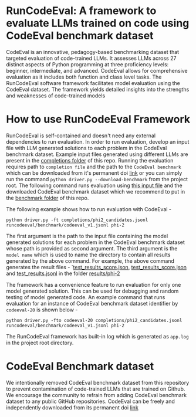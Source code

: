 # RunCodeEval: A framework to evaluate LLMs trained on code using CodeEval benchmark dataset

CodeEval is an innovative, pedagogy-based benchmarking dataset that targeted evaluation of code-trained LLMs. It assesses LLMs across 27 distinct aspects of Python programming at three proficiency levels: beginner, intermediate, and advanced. CodeEval allows for comprehensive evaluation as it includes both function and class level tasks. The RunCodeEval software framework facilitates model evaluation using the CodeEval dataset. The framework yields detailed insights into the strengths and weaknesses of code-trained models

# How to use RunCodeEval Framework
RunCodeEval is self-contained and doesn't need any external dependencies to run evaluation. In order to run evaluation, develop an input file with LLM generated solutions to each problem in the CodeEval benchmark dataset. Example input files generated using different LLMs are present in the [completions folder](completions) of this repo. Running the evaluation requires path to `completion file` and the path to the `CodeEval benchmark` which can be downloaded from it's permanent doi [link](https://doi.org/10.5281/zenodo.15620594) or you can simply run the command `python driver.py --download-benchmark` from the project root. The following command runs evaluation using [this input file](completions/phi2_candidates.jsonl) and the downloaded CodeEval benchmark dataset which we recommend to put in the [benchmark folder](runcodeeval/benchmark) of this repo.

The following example shows how to run evaluation with CodeEval - 
```
python driver.py -ft completions/phi2_candidates.jsonl runcodeeval/benchmark/codeeval_v1.jsonl phi-2
```
The first argument is the path to the input file containing the model generated solutions for each problem in the CodeEval benchmark dataset whose path is provided as second argument. The third argument is the `model name` which is used to name the directory to contain all results generated by the above command. For example, the above command generates the result files - `[test_results_score.json](results/phi-2/test_results_score.json), [test_results_score.json](results/phi-2/test_results_score.json) and [test_results.jsonl](results/phi-2/test_results.jsonl) in the folder [results/phi-2](results/phi-2)

The framework has a convenience feature to run evaluation for only one model generated solution. This can be used for debugging and random testing of model generated code. An example command that runs evaluation for an instance of CodeEval benchmark dataset identifier by `codeeval-20` is shown below - 

```
python driver.py -fto codeeval-20 completions/phi2_candidates.jsonl runcodeeval/benchmark/codeeval_v1.jsonl phi-2
```
The RunCodeEval framework has built-in log which is generated as `app.log` in the project root directory.

# CodeEval Benchmark dataset
We intentionally removed CodeEval benchmark dataset from this repository to prevent contamination of code-trained LLMs that are trained on Github. We encourage the community to refrain from adding CodeEval benchmark dataset to any public GitHub repositories. CodeEval can be freely and independently downloaded from its permanent doi [link](https://doi.org/10.5281/zenodo.11100073) 
